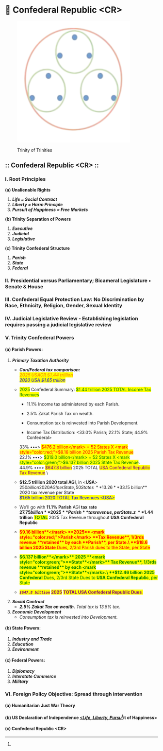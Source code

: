 # 🐰 Confederal Republic \<CR>

<figure><img src=".gitbook/assets/tri-tris.png" alt=""><figcaption><p>Trinity of Trinities</p></figcaption></figure>

## :: Confederal Republic \<CR> ::

### I. Root Principles

&#x20;   **(a) Unalienable Rights**

1. _**Life = Social Contract**_
2. _**Liberty = Harm Principle**_
3. _**Pursuit of Happiness = Free Markets**_

&#x20;   **(b) Trinity Separation of Powers**

1. _**Executive**_&#x20;
2. _**Judicial**_
3. _**Legislative**_

&#x20;   **(c) Trinity Confederal Structure**

1. _**Parish**_
2. _**State**_
3. _**Federal**_&#x20;

### II. Presidential versus Parliamentary; Bicameral Legislature • Senate & House

### III. Confederal Equal Protection Law: No Discrimination by Race, Ethnicity, Religion, Gender, Sexual Identity

### IV. **Judicial Legislative Review - Establishing legislation requires passing a judicial legislative review**

### V. Trinity Confederal Powers  &#x20;

#### &#x20;   (a) Parish Powers:

1. _**Primary Taxation Authority**_
   * _**Con/Federal tax comparison:**_ \
     _<mark style="color:orange;">**2025 USACR $1.44 trillion**</mark>_\
     _<mark style="color:blue;">2020 USA $1.65 trillion</mark>_
   *   <mark style="color:green;">2025</mark> Confederal Summary: <mark style="color:green;">$1.44 trillion 2025 TOTAL Income Tax Revenues</mark>

       * 11.1% Income tax administered by each Parish.
       * 2.5% Zakat Parish Tax on wealth.
       * Consumption tax is reinvested into Parish Development.



       * Income Tax Distribution: <33.0% Parish; 22.1% State; 44.9% Confederal>



       33% •••> <mark style="color:red;">$476.2 billion</mark> = 52 States X <mark style="color:red;">$9.16 billion 2025 Parish Tax Revenue</mark>\
       22.1% •••> <mark style="color:green;">$319.0 billion</mark> = 52 States X <mark style="color:green;">$6.137 billion 2025 State Tax Revenue</mark>. \
       44.9% •••> <mark style="color:purple;">$647.8 billion</mark> 2025 TOTAL <mark style="color:purple;">USA Confederal Republic Tax Revenue</mark>.\

   * **$12.5 trillion 2020 total AGI**, in <**USA**>\
     $250 billion 2020 AGI per State, 50 States\
     **13.26%** average 2020 tax rate\
     **$33.15 billion** 2020 tax revenue per State\
     <mark style="color:blue;">$1.65 trillion 2020 TOTAL Tax Revenues \<USA></mark>
   * We'll go with **11.1%** **Parish** AGI **tax** **rate**\
     **$27.75 billion** 2025 **Parish** tax revenue, per State.z\
     **$1.44 trillion** <mark style="color:green;">**TOTAL**</mark> 2025 Tax Revenue throughout **USA Confederal Republic**
   * <mark style="color:red;">**$9.16 billion**</mark> **2025** <mark style="color:red;">Parish</mark> **Tax Revenue**, 1/3rds revenue **retained** by each **Parish**, per State.\
     **$18.6 billion 2025 State** Dues, 2/3rd Parish dues to the State, per State
   * <mark style="color:green;">**$6.137 billion**</mark>** 2025 **<mark style="color:green;">**State**</mark>** Tax Revenue**, 1/3rds revenue **retained** by each <mark style="color:green;">**State**</mark>.\
     **$12.46 billion** **2025** **Confederal** Dues, 2/3rd State Dues to **USA Confederal Republic**, per State
   * _<mark style="color:purple;">**`$647.8 billion`**</mark>_ <mark style="color:purple;">**2025**</mark> <mark style="color:purple;">**TOTAL USA Confederal Republic Dues**</mark><mark style="color:purple;"><mark style="color:orange;">.<mark style="color:orange;"></mark>
2. _**Social Contract**_
   * _**2.5% Zakat Tax on wealth.** Total tax is 13.5% tax._
3. _**Economic Development**_
   * _Consumption tax is reinvested into Development._

#### &#x20;   (b) State Powers:

1. _**Industry and Trade**_
2. _**Education**_
3. _**Environment**_&#x20;

#### &#x20;   (c) Federal Powers:

1. _**Diplomacy**_
2. _**Interstate Commerce**_
3. _**Military**_&#x20;

### VI. Foreign Policy Objective: Spread through intervention&#x20;

#### &#x20;   (a) Humanitarian Just War Theory&#x20;

#### &#x20;   (b) US Declaration of Independence [_\<Life, Liberty, Pursu_](#user-content-fn-1)[^1]it of Happiness>

#### &#x20;   (c) Confederal Republic \<CR>

[^1]: 

